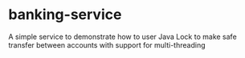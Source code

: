 # banking-service
A simple service to demonstrate how to user Java Lock to make safe transfer between accounts with support for multi-threading
